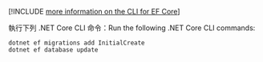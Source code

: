 [!INCLUDE [more information on the CLI for EF Core](~/includes/ef-cli.md)]

<span data-ttu-id="f2f40-101">執行下列 .NET Core CLI 命令：</span><span class="sxs-lookup"><span data-stu-id="f2f40-101">Run the following .NET Core CLI commands:</span></span>

```dotnetcli
dotnet ef migrations add InitialCreate
dotnet ef database update
```
